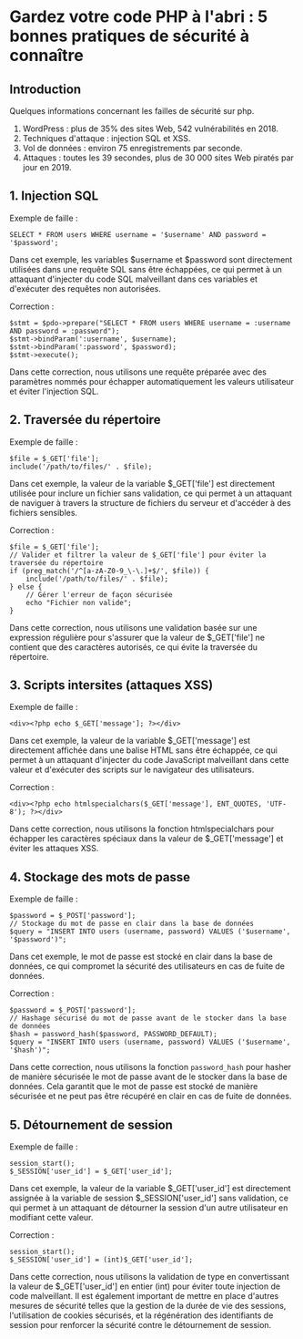 # Gardez votre code PHP à l'abri : 5 bonnes pratiques de sécurité à connaître

## Introduction
Quelques informations concernant les failles de sécurité sur php.
1. WordPress : plus de 35% des sites Web, 542 vulnérabilités en 2018.
2. Techniques d'attaque : injection SQL et XSS.
3. Vol de données : environ 75 enregistrements par seconde.
4. Attaques : toutes les 39 secondes, plus de 30 000 sites Web piratés par jour en 2019.

## 1. Injection SQL

Exemple de faille :
```
SELECT * FROM users WHERE username = '$username' AND password = '$password';
```
Dans cet exemple, les variables $username et $password sont directement utilisées dans une requête SQL sans être échappées, ce qui permet à un attaquant d'injecter du code SQL malveillant dans ces variables et d'exécuter des requêtes non autorisées.

Correction :
```
$stmt = $pdo->prepare("SELECT * FROM users WHERE username = :username AND password = :password");
$stmt->bindParam(':username', $username);
$stmt->bindParam(':password', $password);
$stmt->execute();
```
Dans cette correction, nous utilisons une requête préparée avec des paramètres nommés pour échapper automatiquement les valeurs utilisateur et éviter l'injection SQL.

## 2. Traversée du répertoire

Exemple de faille :
```
$file = $_GET['file'];
include('/path/to/files/' . $file);
```
Dans cet exemple, la valeur de la variable $_GET['file'] est directement utilisée pour inclure un fichier sans validation, ce qui permet à un attaquant de naviguer à travers la structure de fichiers du serveur et d'accéder à des fichiers sensibles.

Correction :
```
$file = $_GET['file'];
// Valider et filtrer la valeur de $_GET['file'] pour éviter la traversée du répertoire
if (preg_match('/^[a-zA-Z0-9_\-\.]+$/', $file)) {
    include('/path/to/files/' . $file);
} else {
    // Gérer l'erreur de façon sécurisée
    echo "Fichier non valide";
}
```
Dans cette correction, nous utilisons une validation basée sur une expression régulière pour s'assurer que la valeur de $_GET['file'] ne contient que des caractères autorisés, ce qui évite la traversée du répertoire.

## 3. Scripts intersites (attaques XSS)

Exemple de faille :
```
<div><?php echo $_GET['message']; ?></div>
```
Dans cet exemple, la valeur de la variable $_GET['message'] est directement affichée dans une balise HTML sans être échappée, ce qui permet à un attaquant d'injecter du code JavaScript malveillant dans cette valeur et d'exécuter des scripts sur le navigateur des utilisateurs.

Correction :
```
<div><?php echo htmlspecialchars($_GET['message'], ENT_QUOTES, 'UTF-8'); ?></div>
```
Dans cette correction, nous utilisons la fonction htmlspecialchars pour échapper les caractères spéciaux dans la valeur de $_GET['message'] et éviter les attaques XSS.

## 4. Stockage des mots de passe

Exemple de faille :
```
$password = $_POST['password'];
// Stockage du mot de passe en clair dans la base de données
$query = "INSERT INTO users (username, password) VALUES ('$username', '$password')";
```
Dans cet exemple, le mot de passe est stocké en clair dans la base de données, ce qui compromet la sécurité des utilisateurs en cas de fuite de données.

Correction :
```
$password = $_POST['password'];
// Hashage sécurisé du mot de passe avant de le stocker dans la base de données
$hash = password_hash($password, PASSWORD_DEFAULT);
$query = "INSERT INTO users (username, password) VALUES ('$username', '$hash')";
```
Dans cette correction, nous utilisons la fonction `password_hash` pour hasher de manière sécurisée le mot de passe avant de le stocker dans la base de données. Cela garantit que le mot de passe est stocké de manière sécurisée et ne peut pas être récupéré en clair en cas de fuite de données.

## 5. Détournement de session

Exemple de faille :
```
session_start();
$_SESSION['user_id'] = $_GET['user_id'];
```
Dans cet exemple, la valeur de la variable $_GET['user_id'] est directement assignée à la variable de session $_SESSION['user_id'] sans validation, ce qui permet à un attaquant de détourner la session d'un autre utilisateur en modifiant cette valeur.

Correction :
```
session_start();
$_SESSION['user_id'] = (int)$_GET['user_id'];
```
Dans cette correction, nous utilisons la validation de type en convertissant la valeur de $_GET['user_id'] en entier (int) pour éviter toute injection de code malveillant. Il est également important de mettre en place d'autres mesures de sécurité telles que la gestion de la durée de vie des sessions, l'utilisation de cookies sécurisés, et la régénération des identifiants de session pour renforcer la sécurité contre le détournement de session.